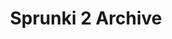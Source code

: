 ---
slug: sprunki-2-archive-1955
title: Sprunki 2 Archive
description: "Sprunki 2 Archive is an exciting online game. Play for free directly in your browser!"
icon: /images/popular_mods/Sprunki 2 Archive.png
url: https://wowtbc.net/sprunkin/sprunki-2-archive/index.html
previewImage: /images/popular_mods/Sprunki 2 Archive.png
type: popular mods

# SEO配置
seo:
  title: "Sprunki 2 Archive - Play Free Online Game | Fun Browser Games"
  description: "Sprunki 2 Archive - Play this fun online game for free in your browser. No download required!"
  ogImage: "/images/popular_mods/Sprunki 2 Archive.png"
  keywords: "sprunki-2-archive-1955, online game, browser game, free game, popular mods game, play online"

videoUrls:
  - https://www.youtube.com/embed/example1
  - https://www.youtube.com/embed/example2

whyPlay:
  title: "Why Play Sprunki 2 Archive?"
  items:
    - "Immersive Gameplay: Sprunki 2 Archive offers an engaging and immersive gaming experience that will keep you entertained for hours"
    - "Challenging Levels: Test your skills with increasingly difficult challenges and obstacles"
    - "Beautiful Graphics: Enjoy stunning visuals and smooth animations that bring the game world to life"
    - "Regular Updates: New content and features are added regularly to keep the game fresh and exciting"
    - "Free to Play: Experience all the fun without spending a penny"
    - "Community Features: Connect with other players, share strategies, and compete for high scores"
    - "Cross-Platform: Play on any device with a web browser, no downloads required"

features:
  title: "Key Features of Sprunki 2 Archive"
  image: "/images/popular_mods/Sprunki 2 Archive.png"
  items:
    - "Intuitive Controls: Easy to learn controls make Sprunki 2 Archive accessible for players of all skill levels"
    - "Multiple Game Modes: Enjoy various gameplay options that provide different challenges and experiences"
    - "Character Customization: Personalize your gaming experience with unique characters and items"
    - "Achievement System: Complete special tasks to earn rewards and recognition"
    - "Leaderboards: Compete with players worldwide and see who can achieve the highest scores"

characteristics:
  title: "Game Characteristics"
  image: "/images/popular_mods/Sprunki 2 Archive.png"
  items:
    - "Genre: Popular mods game with elements of strategy and skill"
    - "Difficulty: Suitable for both casual gamers and those seeking a challenge"
    - "Play Time: Quick sessions or extended gameplay, depending on your preference"
    - "Art Style: Vibrant and engaging visuals that enhance the gaming experience"
    - "Sound Design: Immersive audio that complements the gameplay perfectly"

info: "Sprunki 2 Archive is an exciting online game that offers players a unique and engaging gaming experience. With its intuitive controls, stunning visuals, and challenging gameplay, Sprunki 2 Archive provides hours of entertainment for players of all ages and skill levels. Whether you're looking for a quick gaming session during a break or an extended play session, Sprunki 2 Archive delivers an immersive experience that will keep you coming back for more. The game features multiple levels of increasing difficulty, ensuring that players are constantly challenged as they progress. With regular updates adding new content and features, Sprunki 2 Archive remains fresh and exciting, providing endless entertainment options for its growing community of players."

howToPlayIntro: "Welcome to Sprunki 2 Archive! This guide will walk you through the basics and help you master the game. Whether you're a beginner or looking to improve your skills, these tips and instructions will enhance your gaming experience."

howToPlaySteps:
  - title: "Getting Started"
    description: "Begin your Sprunki 2 Archive adventure by familiarizing yourself with the controls. Use your keyboard or mouse to navigate through the game interface. The tutorial will guide you through the basic mechanics and help you understand the objectives."
  - title: "Understanding the Objectives"
    description: "In Sprunki 2 Archive, your main goal is to progress through levels by completing specific objectives. Each level presents unique challenges that require different strategies and approaches."
  - title: "Mastering the Controls"
    description: "Practice using the controls to improve your precision and reaction time. Sprunki 2 Archive requires quick reflexes and strategic thinking to overcome obstacles and defeat opponents."
  - title: "Utilizing Power-ups"
    description: "Collect power-ups throughout the game to enhance your abilities and overcome difficult challenges. Each power-up offers unique advantages that can be crucial for success."
  - title: "Developing Strategies"
    description: "As you progress in Sprunki 2 Archive, develop effective strategies for different scenarios. Analyze patterns, anticipate challenges, and adapt your approach to maximize your performance."

faq:
  title: "Frequently Asked Questions about Sprunki 2 Archive"
  items:
    - question: "Is Sprunki 2 Archive free to play?"
      answer: "Yes, Sprunki 2 Archive is completely free to play directly in your web browser. No downloads or purchases are required to enjoy the full game experience."
    - question: "Can I play Sprunki 2 Archive on mobile devices?"
      answer: "Yes, Sprunki 2 Archive is optimized for both desktop and mobile play. You can enjoy the game on any device with a web browser and internet connection."
    - question: "Are there any in-game purchases?"
      answer: "While Sprunki 2 Archive is free to play, there may be optional in-game purchases available for cosmetic items or additional features that don't affect core gameplay."
    - question: "How often is Sprunki 2 Archive updated?"
      answer: "The developers regularly update Sprunki 2 Archive with new content, features, and improvements based on player feedback and game performance."
    - question: "Can I play Sprunki 2 Archive offline?"
      answer: "Currently, Sprunki 2 Archive requires an internet connection to play as it's a browser-based online game."
    - question: "Is Sprunki 2 Archive suitable for children?"
      answer: "Yes, Sprunki 2 Archive is designed to be family-friendly and suitable for players of all ages."
    - question: "How do I report bugs or issues?"
      answer: "If you encounter any problems while playing Sprunki 2 Archive, you can report them through the game's support page or contact the developers directly through their website."
    - question: "Still Have Questions?"
      answer: "If you have additional questions about Sprunki 2 Archive that aren't covered in this FAQ, please visit our support center or contact our customer service team for assistance."
---